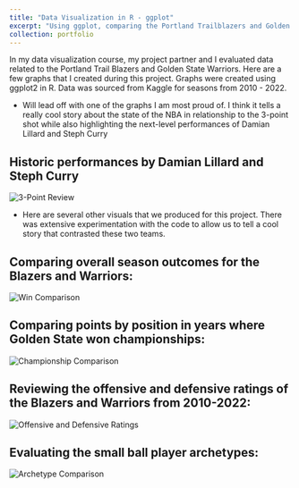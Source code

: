 ```yaml
---
title: "Data Visualization in R - ggplot"
excerpt: "Using ggplot, comparing the Portland Trailblazers and Golden State Warriors<br/><img src='{{ site.baseurl }}/images/refinery_logo.jpeg' alt='Refinery Logo' width='120'>"
collection: portfolio
---
```


In my data visualization course, my project partner and I evaluated data related to the Portland Trail Blazers and Golden State Warriors.  Here are a few graphs that I created during this project.  Graphs were created using ggplot2 in R.  Data was sourced from Kaggle for seasons from 2010 - 2022.

* Will lead off with one of the graphs I am most proud of.  I think it tells a really cool story about the state of the NBA in relationship to the 3-point shot while also highlighting the next-level performances of Damian Lillard and Steph Curry

## Historic performances by Damian Lillard and Steph Curry
<img src="{{ site.baseurl }}/images/three_point.jpg" alt="3-Point Review">

* Here are several other visuals that we produced for this project.  There was extensive experimentation with the code to allow us to tell a cool story that contrasted these two teams.

## Comparing overall season outcomes for the Blazers and Warriors:
<img src="{{ site.baseurl }}/images/win_comp.jpg" alt="Win Comparison">

## Comparing points by position in years where Golden State won championships:
<img src="{{ site.baseurl }}/images/champ_comp.jpg" alt="Championship Comparison">

## Reviewing the offensive and defensive ratings of the Blazers and Warriors from 2010-2022:
<img src="{{ site.baseurl }}/images/off_def_ratings.jpg" alt="Offensive and Defensive Ratings">

## Evaluating the small ball player archetypes:
<img src="{{ site.baseurl }}/images/ball_comp.jpg" alt="Archetype Comparison">